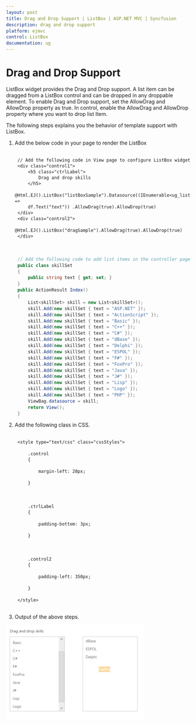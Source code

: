 ```yaml
---
layout: post
title: Drag and Drop Support | ListBox | ASP.NET MVC | Syncfusion
description: drag and drop support
platform: ejmvc
control: ListBox
documentation: ug
---
```


# Drag and Drop Support

ListBox widget provides the Drag and Drop support. A list item can be dragged from a ListBox control and can be dropped in any droppable element. To enable Drag and Drop support, set the AllowDrag and AllowDrop property as true. In control, enable the AllowDrag and AllowDrop property where you want to drop list Item.

The following steps explains you the behavior of template support with ListBox.

1. Add the below code in your page to render the ListBox


   ~~~ cshtml

	// Add the following code in View page to configure ListBox widget 
	<div class="control1"> 
		<h5 class="ctrlLabel">
			Drag and drop skills 
		</h5>
		@Html.EJ().ListBox("listBoxSample").Datasource((IEnumerable<ug_listbox.controllers.skillSet>)ViewBag.datasource).ListBoxFields(df =>
		df.Text("text")) .AllowDrag(true).AllowDrop(true)
	</div>
	<div class="control2"> 
		@Html.EJ().ListBox("dragSample").AllowDrag(true).AllowDrop(true)
	</div>
		
   ~~~
   
   
   ~~~ csharp
		
	// Add the following code to add list items in the controller page  
	public class skillSet 
	{          
		public string text { get; set; }     
	}       
	public ActionResult Index()   
	{        
		List<skillSet> skill = new List<skillSet>();   
		skill.Add(new skillSet { text = "ASP.NET" });    
		skill.Add(new skillSet { text = "ActionScript" }); 
		skill.Add(new skillSet { text = "Basic" });      
		skill.Add(new skillSet { text = "C++" });       
		skill.Add(new skillSet { text = "C#" });      
		skill.Add(new skillSet { text = "dBase" });   
		skill.Add(new skillSet { text = "Delphi" });      
		skill.Add(new skillSet { text = "ESPOL" });     
		skill.Add(new skillSet { text = "F#" });      
		skill.Add(new skillSet { text = "FoxPro" });  
		skill.Add(new skillSet { text = "Java" });   
		skill.Add(new skillSet { text = "J#" });    
		skill.Add(new skillSet { text = "Lisp" });  
		skill.Add(new skillSet { text = "Logo" });   
		skill.Add(new skillSet { text = "PHP" });  
		ViewBag.datasource = skill;     
		return View();  
	}

   ~~~
   


2. Add the following class in CSS. 


   ~~~ cshtml 

	<style type="text/css" class="cssStyles">

		.control 
		{

			margin-left: 20px;

		}



		.ctrlLabel 
		{

			padding-bottom: 3px;

		}



		.control2 
		{

			padding-left: 350px;

		}

	</style>


   ~~~
   


3. Output of the above steps.

![](Drag-and-Drop-Support_images/Drag-and-Drop-Support_img1.png)



